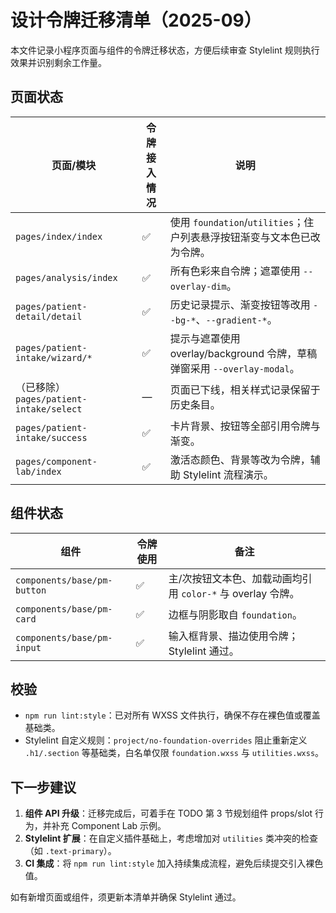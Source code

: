 # 设计令牌迁移清单（2025-09）

本文件记录小程序页面与组件的令牌迁移状态，方便后续审查 Stylelint 规则执行效果并识别剩余工作量。

## 页面状态

| 页面/模块                       | 令牌接入情况 | 说明                                                                     |
| ------------------------------- | ------------ | ------------------------------------------------------------------------ |
| `pages/index/index`             | ✅           | 使用 `foundation`/`utilities`；住户列表悬浮按钮渐变与文本色已改为令牌。  |
| `pages/analysis/index`          | ✅           | 所有色彩来自令牌；遮罩使用 `--overlay-dim`。                             |
| `pages/patient-detail/detail`   | ✅           | 历史记录提示、渐变按钮等改用 `--bg-*`、`--gradient-*`。                  |
| `pages/patient-intake/wizard/*` | ✅           | 提示与遮罩使用 overlay/background 令牌，草稿弹窗采用 `--overlay-modal`。 |
| （已移除）`pages/patient-intake/select` | — | 页面已下线，相关样式记录保留于历史条目。 |
| `pages/patient-intake/success`  | ✅           | 卡片背景、按钮等全部引用令牌与渐变。                                     |
| `pages/component-lab/index`     | ✅           | 激活态颜色、背景等改为令牌，辅助 Stylelint 流程演示。                    |

## 组件状态

| 组件                        | 令牌使用 | 备注                                                        |
| --------------------------- | -------- | ----------------------------------------------------------- |
| `components/base/pm-button` | ✅       | 主/次按钮文本色、加载动画均引用 `color-*` 与 overlay 令牌。 |
| `components/base/pm-card`   | ✅       | 边框与阴影取自 `foundation`。                               |
| `components/base/pm-input`  | ✅       | 输入框背景、描边使用令牌；Stylelint 通过。                  |

## 校验

- `npm run lint:style`：已对所有 WXSS 文件执行，确保不存在裸色值或覆盖基础类。
- Stylelint 自定义规则：`project/no-foundation-overrides` 阻止重新定义 `.h1/.section` 等基础类，白名单仅限 `foundation.wxss` 与 `utilities.wxss`。

## 下一步建议

1. **组件 API 升级**：迁移完成后，可着手在 TODO 第 3 节规划组件 props/slot 行为，并补充 Component Lab 示例。
2. **Stylelint 扩展**：在自定义插件基础上，考虑增加对 `utilities` 类冲突的检查（如 `.text-primary`）。
3. **CI 集成**：将 `npm run lint:style` 加入持续集成流程，避免后续提交引入裸色值。

如有新增页面或组件，须更新本清单并确保 Stylelint 通过。
